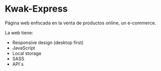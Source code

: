 # Kwak-Express

Página web enfocada en la venta de productos online, un e-commerce.

La web tiene:
- Responsive design (desktop first)
- JavaScript
- Local storage
- SASS
- API´s